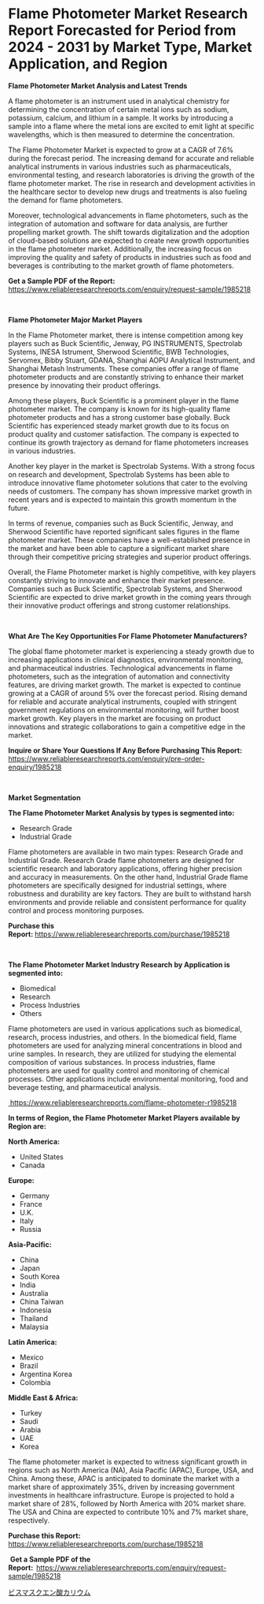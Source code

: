 <p><h1>Flame Photometer Market Research Report Forecasted for Period from 2024 -  2031 by Market Type, Market Application, and Region</h1></p><p><strong>Flame Photometer Market Analysis and Latest Trends</strong></p>
<p><p>A flame photometer is an instrument used in analytical chemistry for determining the concentration of certain metal ions such as sodium, potassium, calcium, and lithium in a sample. It works by introducing a sample into a flame where the metal ions are excited to emit light at specific wavelengths, which is then measured to determine the concentration.</p><p>The Flame Photometer Market is expected to grow at a CAGR of 7.6% during the forecast period. The increasing demand for accurate and reliable analytical instruments in various industries such as pharmaceuticals, environmental testing, and research laboratories is driving the growth of the flame photometer market. The rise in research and development activities in the healthcare sector to develop new drugs and treatments is also fueling the demand for flame photometers.</p><p>Moreover, technological advancements in flame photometers, such as the integration of automation and software for data analysis, are further propelling market growth. The shift towards digitalization and the adoption of cloud-based solutions are expected to create new growth opportunities in the flame photometer market. Additionally, the increasing focus on improving the quality and safety of products in industries such as food and beverages is contributing to the market growth of flame photometers.</p></p>
<p><strong>Get a Sample PDF of the Report:&nbsp;</strong> <a href="https://www.reliableresearchreports.com/enquiry/request-sample/1985218">https://www.reliableresearchreports.com/enquiry/request-sample/1985218</a></p>
<p>&nbsp;</p>
<p><strong>Flame Photometer Major Market Players</strong></p>
<p><p>In the Flame Photometer market, there is intense competition among key players such as Buck Scientific, Jenway, PG INSTRUMENTS, Spectrolab Systems, INESA Istrument, Sherwood Scientific, BWB Technologies, Servomex, Bibby Stuart, GDANA, Shanghai AOPU Analytical Instrument, and Shanghai Metash Instruments. These companies offer a range of flame photometer products and are constantly striving to enhance their market presence by innovating their product offerings.</p><p>Among these players, Buck Scientific is a prominent player in the flame photometer market. The company is known for its high-quality flame photometer products and has a strong customer base globally. Buck Scientific has experienced steady market growth due to its focus on product quality and customer satisfaction. The company is expected to continue its growth trajectory as demand for flame photometers increases in various industries.</p><p>Another key player in the market is Spectrolab Systems. With a strong focus on research and development, Spectrolab Systems has been able to introduce innovative flame photometer solutions that cater to the evolving needs of customers. The company has shown impressive market growth in recent years and is expected to maintain this growth momentum in the future.</p><p>In terms of revenue, companies such as Buck Scientific, Jenway, and Sherwood Scientific have reported significant sales figures in the flame photometer market. These companies have a well-established presence in the market and have been able to capture a significant market share through their competitive pricing strategies and superior product offerings.</p><p>Overall, the Flame Photometer market is highly competitive, with key players constantly striving to innovate and enhance their market presence. Companies such as Buck Scientific, Spectrolab Systems, and Sherwood Scientific are expected to drive market growth in the coming years through their innovative product offerings and strong customer relationships.</p></p>
<p>&nbsp;</p>
<p><strong>What Are The Key Opportunities For Flame Photometer Manufacturers?</strong></p>
<p><p>The global flame photometer market is experiencing a steady growth due to increasing applications in clinical diagnostics, environmental monitoring, and pharmaceutical industries. Technological advancements in flame photometers, such as the integration of automation and connectivity features, are driving market growth. The market is expected to continue growing at a CAGR of around 5% over the forecast period. Rising demand for reliable and accurate analytical instruments, coupled with stringent government regulations on environmental monitoring, will further boost market growth. Key players in the market are focusing on product innovations and strategic collaborations to gain a competitive edge in the market.</p></p>
<p><strong>Inquire or Share Your Questions If Any Before Purchasing This Report:</strong> <a href="https://www.reliableresearchreports.com/enquiry/pre-order-enquiry/1985218">https://www.reliableresearchreports.com/enquiry/pre-order-enquiry/1985218</a></p>
<p>&nbsp;</p>
<p><strong>Market Segmentation</strong></p>
<p><strong>The Flame Photometer Market Analysis by types is segmented into:</strong></p>
<p><ul><li>Research Grade</li><li>Industrial Grade</li></ul></p>
<p><p>Flame photometers are available in two main types: Research Grade and Industrial Grade. Research Grade flame photometers are designed for scientific research and laboratory applications, offering higher precision and accuracy in measurements. On the other hand, Industrial Grade flame photometers are specifically designed for industrial settings, where robustness and durability are key factors. They are built to withstand harsh environments and provide reliable and consistent performance for quality control and process monitoring purposes.</p></p>
<p><strong>Purchase this Report:&nbsp;</strong><a href="https://www.reliableresearchreports.com/purchase/1985218">https://www.reliableresearchreports.com/purchase/1985218</a></p>
<p>&nbsp;</p>
<p><strong>The Flame Photometer Market Industry Research by Application is segmented into:</strong></p>
<p><ul><li>Biomedical</li><li>Research</li><li>Process Industries</li><li>Others</li></ul></p>
<p><p>Flame photometers are used in various applications such as biomedical, research, process industries, and others. In the biomedical field, flame photometers are used for analyzing mineral concentrations in blood and urine samples. In research, they are utilized for studying the elemental composition of various substances. In process industries, flame photometers are used for quality control and monitoring of chemical processes. Other applications include environmental monitoring, food and beverage testing, and pharmaceutical analysis.</p></p>
<p><a href="https://www.reliableresearchreports.com/flame-photometer-r1985218">&nbsp;https://www.reliableresearchreports.com/flame-photometer-r1985218</a></p>
<p><strong>In terms of Region, the Flame Photometer Market Players available by Region are:</strong></p>
<p>
    <p> <strong> North America: </strong>
        <ul>
            <li>United States</li>
            <li>Canada</li>
        </ul>
        </p> 
    <p> <strong> Europe: </strong>
        <ul>
            <li>Germany</li>
            <li>France</li>
            <li>U.K.</li>
            <li>Italy</li>
            <li>Russia</li>
        </ul>
        </p> 
    <p> <strong> Asia-Pacific: </strong>
        <ul>
            <li>China</li>
            <li>Japan</li>
            <li>South Korea</li>
            <li>India</li>
            <li>Australia</li>
            <li>China Taiwan</li>
            <li>Indonesia</li>
            <li>Thailand</li>
            <li>Malaysia</li>
        </ul>
        </p> 
    <p> <strong> Latin America: </strong>
        <ul>
            <li>Mexico</li>
            <li>Brazil</li>
            <li>Argentina Korea</li>
            <li>Colombia</li>
        </ul>
        </p> 
    <p> <strong> Middle East & Africa: </strong>
        <ul>
            <li>Turkey</li>
            <li>Saudi</li>
            <li>Arabia</li>
            <li>UAE</li>
            <li>Korea</li>
        </ul>
    </p>
    </p>
<p><p>The flame photometer market is expected to witness significant growth in regions such as North America (NA), Asia Pacific (APAC), Europe, USA, and China. Among these, APAC is anticipated to dominate the market with a market share of approximately 35%, driven by increasing government investments in healthcare infrastructure. Europe is projected to hold a market share of 28%, followed by North America with 20% market share. The USA and China are expected to contribute 10% and 7% market share, respectively.</p></p>
<p><strong>Purchase this Report: </strong><a href="https://www.reliableresearchreports.com/purchase/1985218">https://www.reliableresearchreports.com/purchase/1985218</a></p>
<p>&nbsp;<strong>Get a Sample PDF of the Report:&nbsp;&nbsp;</strong><a href="https://www.reliableresearchreports.com/enquiry/request-sample/1985218">https://www.reliableresearchreports.com/enquiry/request-sample/1985218</a></p>
<p><strong></strong></p>
<p><p><a href="https://github.com/EthanMorar2011/Market-Research-Report-List-1/blob/main/842921431154.md">ビスマスクエン酸カリウム</a></p></p>